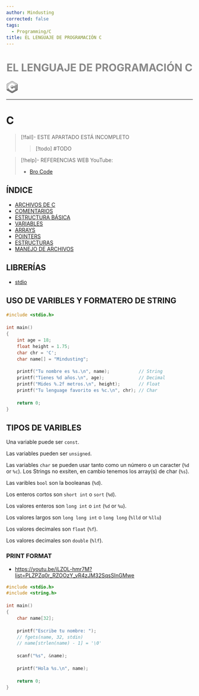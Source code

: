 ```yaml
---
author: Mindusting
corrected: false
tags:
  - Programming/C
title: EL LENGUAJE DE PROGRAMACIÓN C
---
```


<h1 style="text-align:center;color:#888;">EL LENGUAJE DE PROGRAMACIÓN C</h1>

![#logo](../../img/c_logo.png)

---

# C

> [!fail]- ESTE APARTADO ESTÁ INCOMPLETO
> > [!todo] #TODO

> [!help]- REFERENCIAS WEB
> YouTube:
> - [Bro Code](https://youtube.com/playlist?list=PLZPZq0r_RZOOzY_vR4zJM32SqsSInGMwe&si=pHjRGW8tcjLduB9E)

## ÍNDICE

- [ARCHIVOS DE C](c_file.md)
- [COMENTARIOS](c_comment.md)
- [ESTRUCTURA BÁSICA](c_basic_structure.md)
- [VARIABLES](c_variable.md)
- [ARRAYS](c_array.md)
- [POINTERS](c_pointer.md)
- [ESTRUCTURAS](c_struct.md)
- [MANEJO DE ARCHIVOS](c_file_manager.md)

## LIBRERÍAS

- [stdio](stdio/c_stdio.md)

## USO DE VARIBLES Y FORMATERO DE STRING

```c
#include <stdio.h>

int main()
{
    int age = 18;
    float height = 1.75;
    char chr = 'C';
    char name[] = "Mindusting";

    printf("Tu nombre es %s.\n", name);           // String
    printf("Tienes %d años.\n", age);             // Decimal
    printf("Mides %.2f metros.\n", height);       // Float
    printf("Tu lenguage favorito es %c.\n", chr); // Char

    return 0;
}
```

## TIPOS DE VARIBLES

Una variable puede ser `const`.

Las variables pueden ser `unsigned`.

Las variables `char` se pueden usar tanto como un número o un caracter (`%d` or `%c`).
Los Strings no exsiten, en cambio tenemos los array(s) de char (`%s`).

Las varibles `bool` son la booleanas (`%d`).

Los enteros cortos son `short int` o `sort` (`%d`).

Los valores enteros son `long int` o `int` (`%d` or `%u`).

Los valores largos son `long long int` o `long long` (`%lld` or `%llu`)

Los valores decimales son `float` (`%f`).

Los valores decimales son `double` (`%lf`).

### PRINT FORMAT

- <https://youtu.be/iLZOL-hmr7M?list=PLZPZq0r_RZOOzY_vR4zJM32SqsSInGMwe>

```c
#include <stdio.h>
#include <string.h>

int main()
{
    char name[32];

    printf("Escribe tu nombre: ");
    // fgets(name, 32, stdin)
    // name[strlen(name) - 1] = '\0'

    scanf("%s", &name);

    printf("Hola %s.\n", name);

    return 0;
}
```
